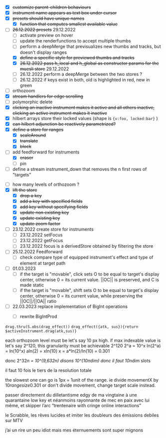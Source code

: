 <!-- - [ ] line breaks should be forbidden when renaming presets -->
- [x] ~~customize parent-children behaviours~~
- [x] ~~instrument name appears as text box under cursor~~
- [x] ~~presets should have unique names~~
  - [x] ~~function that computes smallest available value~~
- [ ] ~~26.12.2022 presets~~ 29.12.2022
  - [ ] activate preview on hover
  - [ ] update the renderfunctions to accept multiple thumbs
  - [ ] perform a deepMerge that previsualizes new thumbs and tracks, but doesn't display ranges
  - [x] ~~define a specific style for previewed thumbs and tracks~~
  - [x] ~~26.12.2022 pass h_local and h_global as constructor params for the muesli store~~ 29.12.2022
  - [ ] 26.12.2022 perform a deepMerge between the two stores ?
  - [ ] 26.12.2022 if keys exist in both, old is highlighted in red, new in green
- [ ] orthozoom
- [x] ~~stream handlers for edge scrolling~~
- [ ] polymorphic delete
- [x] ~~clicking an inactive instrument makes it active and all others inactive, clicking an active instrument makes it inactive~~
- [x] hilbert arrays store their locked values (shape is ```{v:foo, locked:bar}``` )
- [x] ~~can hilbert adjunction be reactively parametrized?~~
- [x] ~~define a store for ranges~~
  - [x] ~~scaleAround~~
  - [x] ~~translate~~
  - [x] ~~block~~
- [ ] add feedforward for instruments
  - [x] ~~eraser~~
  - [ ] pin
- [ ] define a stream instrument_down that removes the n first rows of "targets"
<!-- - [ ] compose adjunctions with ```R.tap``` -->
- [ ] how many levels of orthozoom ?
- [x] ~~lift the store~~
  - [x] ~~drop a key~~
  - [x] ~~add a key with specified fields~~
  - [x] ~~add key without specifying fields~~
  - [x] ~~update non existing key~~
  - [x] ~~update existing key~~
  - [x] ~~update zoom factor~~
- [ ] 23.12.2022 create store for instruments
  - [ ] 23.12.2022 setFocus
  - [ ] 23.12.2022 getFocus
  - [ ] 23.12.2022 focus is a derivedStore obtained by filtering the store
- [ ] 25.12.2022 Feedforward
  - [ ] check compare type of equipped instrument's effect and type of element at target path
- [ ] 01.03.2023
  - [ ] if the target is "movable", click sets O to be equal to target's display center, otherwise 0 = its current value. ||OC|| is preserved, and C is made static
  - [ ] if the target is "movable", shift sets O to be equal to target's display center, otherwise 0 = its current value, while preserving the ||OC||/||OA|| ratio
- [ ] 22.03.2023 replace implementation of BigInt operations
  - [ ] rewrite BigIntProd











```drag.thru(S.obs(drag_effect))```
```drag_effect({atk, sus}){return $activeInstrument.drag(atk,sus)}```

each orthozoom level must be let's say 10 px high. 
if max indexable value is let's say 2^120, this granularity must be achievable 2^120
2^a = 10^x
ln(2^a) = ln(10^x)
aln(2) = xln(10)
x = a*ln(2)/ln(10) = 0.301

donc 2^32*n = 10^(9,632n)
disons 10^(10ndim)
donc il faut 10*ndim slots

il faut 10 fois le tiers de la resolution totale

the slowest one can go is 1px = 1unit of the range. ie divide movementX by 10*rangesize*0.301
or don't divide movement, change target scale instead.


passer directement du dilletantisme edgy de ma vingtaine à une quarantaine low key et néanmoins rayonnante de mec en paix avec lui même, et skipper l’arc “trentenaire with cringe online interactions”

le Scrabble, les rêves lucides et imiter les doubleurs des émissions debiles sur MTV  

j’ai un rire un peu idiot mais mes éternuements sont super mignons

